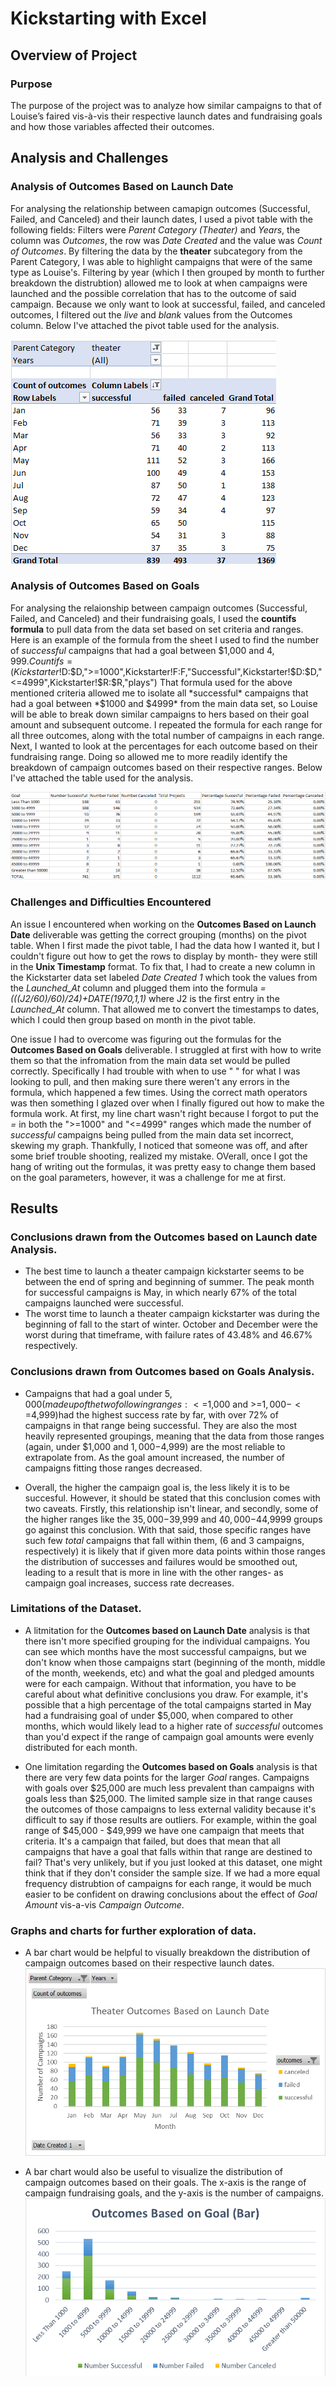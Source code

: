 # Kickstarting with Excel

## Overview of Project

### Purpose
The purpose of the project was to analyze how similar campaigns to that of Louise’s faired vis-à-vis their respective launch dates and fundraising goals and how those variables affected their outcomes.

## Analysis and Challenges

### Analysis of Outcomes Based on Launch Date

For analysing the relationship between camapign outcomes (Successful, Failed, and Canceled) and their launch dates, I used a pivot table with the following fields: Filters were *Parent Category (Theater)* and *Years*, the column was *Outcomes*, the row was *Date Created* and the value was *Count of Outcomes*.  By filtering the data by the **theater** subcategory from the Parent Category, I was able to highlight campaigns that were of the same type as Louise's. Filtering by year (which I then grouped by month to further breakdown the distrubtion) allowed me to look at when campaigns were launched and the possible correlation that has to the outcome of said campaign. Because we only want to look at successful, failed, and canceled outcomes, I filtered out the *live* and *blank* values from the Outcomes column.  Below I've attached the pivot table used for the analysis.

![Alt text](https://github.com/Nickguild1993/Module_1_Challenge/blob/master/Outcomes_Vs_Goals_PIVOTTABLE.png)

### Analysis of Outcomes Based on Goals

For analysing the relaionship between campaign outcomes (Successful, Failed, and Canceled) and their fundraising goals, I used the **countifs formula** to pull data from the data set based on set criteria and ranges.  Here is an example of the formula from the sheet I used to find the number of *successful* campaigns that had a goal between $1,000 and $4,999. Countifs=(Kickstarter!$D:$D,">=1000",Kickstarter!F:F,"Successful",Kickstarter!$D:$D,"<=4999",Kickstarter!$R:$R,"plays")  That formula used for the above mentioned criteria allowed me to isolate all *successful* campaigns that had a goal between *$1000 and $4999* from the main data set, so Louise will be able to break down similar campaigns to hers based on their goal amount and subsequent outcome.  I repeated the formula for each range for all three outcomes, along with the total number of campaigns in each range.  Next, I wanted to look at the percentages for each outcome based on their fundraising range.  Doing so allowed me to more readily identify the breakdown of campaign outcomes based on their respective ranges.  Below I've attached the table used for the analysis.

![Alt Text](https://github.com/Nickguild1993/Module_1_Challenge/blob/master/Table%20of%20Outcomes%20vs%20Goals.png)

### Challenges and Difficulties Encountered
An issue I encountered when working on the **Outcomes Based on Launch Date** deliverable was getting the correct grouping (months) on the pivot table.  When I first made the pivot table, I had the data how I wanted it, but I couldn't figure out how to get the rows to display by month- they were still in the **Unix Timestamp** format. To fix that, I had to create a new column in the Kickstarter data set labeled *Date Created 1* which took the values from the *Launched_At* column and plugged them into the formula *=(((J2/60)/60)/24)+DATE(1970,1,1)* where J2 is the first entry in the *Launched_At* column.  That allowed me to convert the timestamps to dates, which I could then group based on month in the pivot table.

One issue I had to overcome was figuring out the formulas for the **Outcomes Based on Goals** deliverable.  I struggled at first with how to write them so that the infromation from the main data set would be pulled correctly. Specifically I had trouble with when to use " " for what I was looking to pull, and then making sure there weren't any errors in the formula, which happened a few times.  Using the correct math operators was then something I glazed over when I finally figured out how to make the formula work. At first, my line chart wasn't right because I forgot to put the *=* in both the ">=1000" and "<=4999" ranges which made the number of *successful* campaigns being pulled from the main data set incorrect, skewing my graph. Thankfully, I noticed that someone was off, and after some brief trouble shooting, realized my mistake. OVerall, once I got the hang of writing out the formulas, it was pretty easy to change them based on the goal parameters, however, it was a challenge for me at first.

## Results

### Conclusions drawn from the Outcomes based on Launch date Analysis.

* The best time to launch a theater campaign kickstarter seems to be between the end of spring and beginning of summer. The peak month for successful campaigns is May, in which nearly 67% of the total campaigns launched were successful.
* The worst time to launch a theater campaign kickstarter was during the beginning of fall to the start of winter.  October and December were the worst during that timeframe, with failure rates of 43.48% and 46.67% respectively. 

### Conclusions drawn from Outcomes based on Goals Analysis.

* Campaigns that had a goal under $5,000 (made up of the two following ranges: <=$1,000 and >=$1,000 - <=$4,999)had the highest success rate by far, with over 72% of campaigns in that range being successful.  They are also the most heavily represented groupings, meaning that the data from those ranges (again, under $1,000 and $1,000-$4,999) are the most reliable to extrapolate from.  As the goal amount increased, the number of campaigns fitting those ranges decreased.

* Overall, the higher the campaign goal is, the less likely it is to be succesful.  However, it should be stated that this conclusion comes with two caveats. Firstly, this relationship isn't linear, and secondly, some of the higher ranges like the $35,000-$39,999 and $40,000-$44,9999 groups go against this conclusion. With that said, those specific ranges have such few *total* campaigns that fall within them, (6 and 3 campaigns, respectively) it is likely that if given more data points within those ranges the distribution of successes and failures would be smoothed out, leading to a result that is more in line with the other ranges- as campaign goal increases, success rate decreases.

### Limitations of the Dataset. 

* A litmitation for the **Outcomes based on Launch Date** analysis is that there isn't more specified grouping for the individual campaigns. You can see which months have the most successful campaigns, but we don't know when those campaigns start (beginning of the month, middle of the month, weekends, etc) and what the goal and pledged amounts were for each campaign.  Without that information, you have to be careful about what definitive conclusions you draw.  For example,  it's possible that a high percentage of the total campaigns started in May had a fundraising goal of under $5,000, when compared to other months, which would likely lead to a higher rate of  *successful* outcomes than you'd expect if the range of campaign goal amounts were evenly distributed for each month.  

* One limitation regarding the **Outcomes based on Goals** analysis is that there are very few data points for the larger *Goal* ranges.  Campaigns with goals over $25,000 are much less prevalent than campaigns with goals less than $25,000.  The limited sample size in that range causes the outcomes of those campaigns to less external validity because it's difficult to say if those results are outliers. For example, within the goal range of $45,000 - $49,999 we have one campaign that meets that criteria.  It's a campaign that failed, but does that mean that all campaigns that have a goal that falls within that range are destined to fail? That's very unlikely, but if you just looked at this dataset, one might think that if they don't consider the sample size. If we had a more equal frequency distrubtion of campaigns for each range, it would be much easier to be confident on drawing conclusions about the effect of *Goal Amount* vis-a-vis *Campaign Outcome*.

### Graphs and charts for further exploration of data.

* A bar chart would be helpful to visually breakdown the distribution of campaign outcomes based on their respective launch dates.
![Alt Text](https://github.com/Nickguild1993/Module_1_Challenge/blob/master/Theater_outcomes_Vs_LaunchBAR.png)

* A bar chart would also be useful to visualize the distribution of campaign outcomes based on their goals. The x-axis is the range of campaign fundraising goals, and the y-axis is the number of campaigns.
![alt text](https://github.com/Nickguild1993/Kickstarter-Analysis/blob/master/Outcomes_Vs_Goals_BAR.png)



